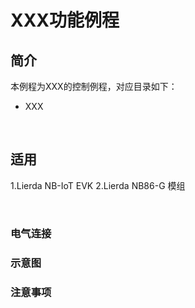 # XXX功能例程

## 简介

本例程为XXX的控制例程，对应目录如下：

- XXX

  ​

## 适用

1.Lierda NB-IoT EVK
2.Lierda NB86-G 模组

​

### 电气连接


### 示意图


### 注意事项
